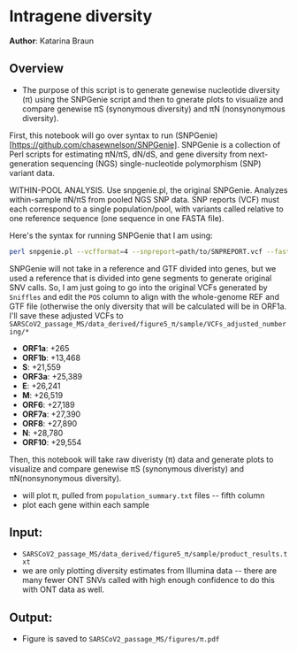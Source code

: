 # Intragene diversity 
  
**Author**: Katarina Braun 

## Overview
- The purpose of this script is to generate genewise nucleotide diversity (π) using the SNPGenie script and then to gnerate plots to visualize and compare genewise πS (synonymous diversity) and πN (nonsynonymous diversity). 

First, this notebook will go over syntax to run (SNPGenie)[https://github.com/chasewnelson/SNPGenie]. SNPGenie is a collection of Perl scripts for estimating πN/πS, dN/dS, and gene diversity from next-generation sequencing (NGS) single-nucleotide polymorphism (SNP) variant data. 

WITHIN-POOL ANALYSIS. Use snpgenie.pl, the original SNPGenie. Analyzes within-sample πN/πS from pooled NGS SNP data. SNP reports (VCF) must each correspond to a single population/pool, with variants called relative to one reference sequence (one sequence in one FASTA file).

Here's the syntax for running SNPGenie that I am using: 

```bash
perl snpgenie.pl --vcfformat=4 --snpreport=path/to/SNPREPORT.vcf --fastafile=path/to/ref.fasta --gtffile=/path/to/GTF.gtf

```

SNPGenie will not take in a reference and GTF divided into genes, but we used a reference that is divided into gene segments to generate original SNV calls. So, I am just going to go into the original VCFs generated by `Sniffles` and edit the `POS` column to align with the whole-genome REF and GTF file (otherwise the only diversity that will be calculated will be in ORF1a. I'll save these adjusted VCFs to `SARSCoV2_passage_MS/data_derived/figure5_π/sample/VCFs_adjusted_numbering/*`

- **ORF1a**: +265    
- **ORF1b**: +13,468  
- **S**: +21,559  
- **ORF3a**: +25,389  
- **E**: +26,241  
- **M**: +26,519  
- **ORF6**: +27,189  
- **ORF7a**: +27,390  
- **ORF8**: +27,890  
- **N**: +28,780  
- **ORF10**: +29,554

Then, this notebook will take raw diveristy (π) data and generate plots to visualize and compare genewise πS (synonymous diveristy) and πN(nonsynonymous diversity). 
- will plot π, pulled from `population_summary.txt` files -- fifth column 
- plot each gene within each sample

## Input: 

- `SARSCoV2_passage_MS/data_derived/figure5_π/sample/product_results.txt`
- we are only plotting diversity estimates from Illumina data -- there are many fewer ONT SNVs called with high enough confidence to do this with ONT data as well. 


## Output:  

- Figure is saved to `SARSCoV2_passage_MS/figures/π.pdf`